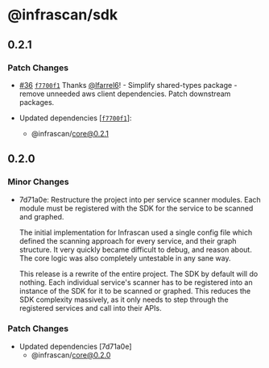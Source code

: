 # @infrascan/sdk

## 0.2.1

### Patch Changes

- [#36](https://github.com/infrascan/infrascan/pull/36) [`f7700f1`](https://github.com/infrascan/infrascan/commit/f7700f11568e413ba2ccefc990fc683bdfdeb01d) Thanks [@lfarrel6](https://github.com/lfarrel6)! - Simplify shared-types package - remove unneeded aws client dependencies. Patch downstream packages.

- Updated dependencies [[`f7700f1`](https://github.com/infrascan/infrascan/commit/f7700f11568e413ba2ccefc990fc683bdfdeb01d)]:
  - @infrascan/core@0.2.1

## 0.2.0

### Minor Changes

- 7d71a0e: Restructure the project into per service scanner modules. Each module must be registered with the SDK for the service to be scanned and graphed.

  The initial implementation for Infrascan used a single config file which defined the scanning approach for every service, and their graph structure. It very quickly became difficult to debug, and reason about. The core logic was also completely untestable in any sane way.

  This release is a rewrite of the entire project. The SDK by default will do nothing. Each individual service's scanner has to be registered into an instance of the SDK for it to be scanned or graphed. This reduces the SDK complexity massively, as it only needs to step through the registered services and call into their APIs.

### Patch Changes

- Updated dependencies [7d71a0e]
  - @infrascan/core@0.2.0
